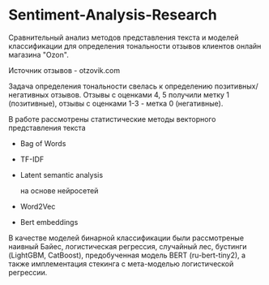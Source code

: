 # Sentiment-Analysis-Research
Сравнительный анализ методов представления текста и моделей классификации для определения тональности отзывов клиентов онлайн магазина "Ozon". 

Источник отзывов - otzovik.com

Задача определения тональности свелась к определению позитивных/негативных отзывов. Отзывы с оценками 4, 5 получили метку 1 (позитивные), отзывы с оценками 1-3 - метка 0 (негативные). 

В работе рассмотрены статистические методы векторного представления текста 

- Bag of Words
- TF-IDF
- Latent semantic analysis
  
  на основе нейросетей
  
- Word2Vec
- Bert embeddings
  
В качестве моделей бинарной классификации были рассмотреные наивный Байес, логистическая регрессия, случайный лес, бустинги (LightGBM, CatBoost), предобученная модель BERT (ru-bert-tiny2), а также имплементация стекинга с мета-моделью логистической регрессии.

